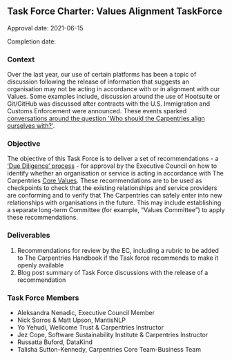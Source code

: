 ## Task Force Charter: Values Alignment TaskForce

Approval date:  2021-06-15

Completion date: 

### Context
Over the last year, our use of certain platforms has been a topic of discussion following the release of information that suggests an organisation may not be acting in accordance with or in alignment with our Values. Some examples include, discussion around the use of Hootsuite or Git/GitHub was discussed after contracts with the U.S. Immigration and Customs Enforcement were announced. These events sparked [conversations around the question 'Who should the Carpentries align ourselves with?'][109].

### Objective
The objective of this Task Force is to deliver a set of recommendations - a [‘Due Diligence’ process][duediligence] - for approval by the Executive Council on how to identify whether an organisation or service is acting in accordance with The Carpentries [Core Values][values]. These recommendations are to be used as checkpoints to check that the existing relationships and service providers are conforming and to verify that The Carpentries can safely enter into new relationships with organisations in the future. This may include establishing a separate long-term Committee (for example, “Values Committee”) to apply these recommendations.


### Deliverables
1. Recommendations for review by the EC,  including a rubric to be added to The Carpentries Handbook if the Task force recommends to make it openly available
2. Blog post summary of Task Force discussions with the release of a recommendation


### Task Force Members
- Aleksandra Nenadic, Executive Council Member
- Nick Sorros & Matt Upson, MantisNLP 
- Yo Yehudi, Wellcome Trust & Carpentries Instructor
- Jez Cope, Software Sustainability Institute & Carpentries Instructor
- Russatta Buford, DataKind
- Talisha Sutton-Kennedy, Carpentries Core Team-Business Team

[duediligence]: https://en.wikipedia.org/wiki/Due_diligence
[values]: https://carpentries.org/values/
[109]: https://github.com/carpentries-ec/conversations_ec_ed/issues/109
